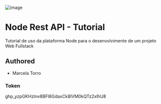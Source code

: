 ![image](https://user-images.githubusercontent.com/84139409/196744219-2ad057c8-2bd1-41ce-945e-bb9787d077ee.png)

# Node Rest API - Tutorial 
Tutorial de uso da plataforma Node para o desenvolvimente de um projeto Web Fullstack

## Authored 
- Marcela Torro

### Token 
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